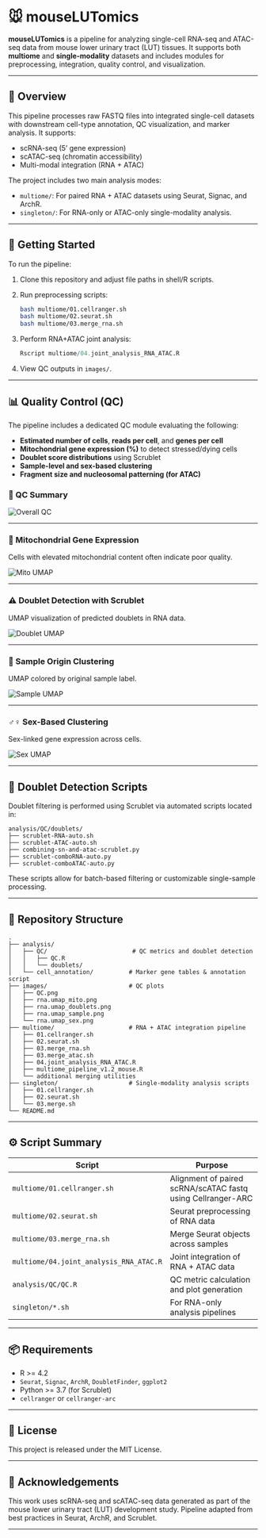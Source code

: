 # 🐭 mouseLUTomics

**mouseLUTomics** is a pipeline for analyzing single-cell RNA-seq and ATAC-seq data from mouse lower urinary tract (LUT) tissues. It supports both **multiome** and **single-modality** datasets and includes modules for preprocessing, integration, quality control, and visualization.

---

## 🔬 Overview

This pipeline processes raw FASTQ files into integrated single-cell datasets with downstream cell-type annotation, QC visualization, and marker analysis. It supports:

- scRNA-seq (5’ gene expression)
- scATAC-seq (chromatin accessibility)
- Multi-modal integration (RNA + ATAC)

The project includes two main analysis modes:

- `multiome/`: For paired RNA + ATAC datasets using Seurat, Signac, and ArchR.
- `singleton/`: For RNA-only or ATAC-only single-modality analysis.

---

## 🚀 Getting Started

To run the pipeline:

1. Clone this repository and adjust file paths in shell/R scripts.
2. Run preprocessing scripts:

   ```bash
   bash multiome/01.cellranger.sh
   bash multiome/02.seurat.sh
   bash multiome/03.merge_rna.sh
   ```

3. Perform RNA+ATAC joint analysis:

   ```R
   Rscript multiome/04.joint_analysis_RNA_ATAC.R
   ```

4. View QC outputs in `images/`.

---

## 📊 Quality Control (QC)

The pipeline includes a dedicated QC module evaluating the following:

- **Estimated number of cells**, **reads per cell**, and **genes per cell**
- **Mitochondrial gene expression (%)** to detect stressed/dying cells
- **Doublet score distributions** using Scrublet
- **Sample-level and sex-based clustering**
- **Fragment size and nucleosomal patterning (for ATAC)**

### 📌 QC Summary

![Overall QC](images/QC.png)

---

### 🔋 Mitochondrial Gene Expression

Cells with elevated mitochondrial content often indicate poor quality.

![Mito UMAP](images/rna.umap_mito.png)

---

### ⚠️ Doublet Detection with Scrublet

UMAP visualization of predicted doublets in RNA data.

![Doublet UMAP](images/rna.umap_doublets.png)

---

### 🧬 Sample Origin Clustering

UMAP colored by original sample label.

![Sample UMAP](images/rna.umap_sample.png)

---

### ♂️♀️ Sex-Based Clustering

Sex-linked gene expression across cells.

![Sex UMAP](images/rna.umap_sex.png)

---

## 🧼 Doublet Detection Scripts

Doublet filtering is performed using Scrublet via automated scripts located in:

```
analysis/QC/doublets/
├── scrublet-RNA-auto.sh
├── scrublet-ATAC-auto.sh
├── combining-sn-and-atac-scrublet.py
├── scrublet-comboRNA-auto.py
├── scrublet-comboATAC-auto.py
```

These scripts allow for batch-based filtering or customizable single-sample processing.

---

## 📁 Repository Structure

```
.
├── analysis/
│   ├── QC/                        # QC metrics and doublet detection
│   │   ├── QC.R
│   │   └── doublets/
│   └── cell_annotation/          # Marker gene tables & annotation script
├── images/                       # QC plots
│   ├── QC.png
│   ├── rna.umap_mito.png
│   ├── rna.umap_doublets.png
│   ├── rna.umap_sample.png
│   └── rna.umap_sex.png
├── multiome/                     # RNA + ATAC integration pipeline
│   ├── 01.cellranger.sh
│   ├── 02.seurat.sh
│   ├── 03.merge_rna.sh
│   ├── 03.merge_atac.sh
│   ├── 04.joint_analysis_RNA_ATAC.R
│   ├── multiome_pipeline_v1.2_mouse.R
│   └── additional merging utilities
├── singleton/                    # Single-modality analysis scripts
│   ├── 01.cellranger.sh
│   ├── 02.seurat.sh
│   └── 03.merge.sh
└── README.md
```

---

## ⚙️ Script Summary

| Script | Purpose |
|--------|---------|
| `multiome/01.cellranger.sh` | Alignment of paired scRNA/scATAC fastq using Cellranger-ARC |
| `multiome/02.seurat.sh`     | Seurat preprocessing of RNA data |
| `multiome/03.merge_rna.sh`  | Merge Seurat objects across samples |
| `multiome/04.joint_analysis_RNA_ATAC.R` | Joint integration of RNA + ATAC data |
| `analysis/QC/QC.R`          | QC metric calculation and plot generation |
| `singleton/*.sh`            | For RNA-only analysis pipelines |

---

## 📦 Requirements

- R >= 4.2
- `Seurat`, `Signac`, `ArchR`, `DoubletFinder`, `ggplot2`
- Python >= 3.7 (for Scrublet)
- `cellranger` or `cellranger-arc`

---

## 📄 License

This project is released under the MIT License.

---

## 🙌 Acknowledgements

This work uses scRNA-seq and scATAC-seq data generated as part of the mouse lower urinary tract (LUT) development study. Pipeline adapted from best practices in Seurat, ArchR, and Scrublet.

---
